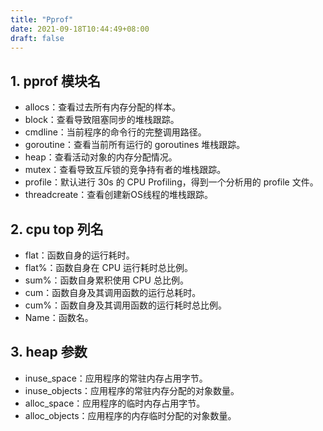 ```yaml
---
title: "Pprof"
date: 2021-09-18T10:44:49+08:00
draft: false
---
```


## 1. pprof 模块名

- allocs：查看过去所有内存分配的样本。
- block：查看导致阻塞同步的堆栈跟踪。
- cmdline：当前程序的命令行的完整调用路径。
- goroutine：查看当前所有运行的 goroutines 堆栈跟踪。
- heap：查看活动对象的内存分配情况。
- mutex：查看导致互斥锁的竞争持有者的堆栈跟踪。
- profile：默认进行 30s 的 CPU Profiling，得到一个分析用的 profile 文件。
- threadcreate：查看创建新OS线程的堆栈跟踪。

## 2. cpu top 列名

- flat：函数自身的运行耗时。
- flat%：函数自身在 CPU 运行耗时总比例。
- sum%：函数自身累积使用 CPU 总比例。
- cum：函数自身及其调用函数的运行总耗时。
- cum%：函数自身及其调用函数的运行耗时总比例。
- Name：函数名。

## 3. heap 参数

- inuse_space：应用程序的常驻内存占用字节。
- inuse_objects：应用程序的常驻内存分配的对象数量。
- alloc_space：应用程序的临时内存占用字节。
- alloc_objects：应用程序的内存临时分配的对象数量。